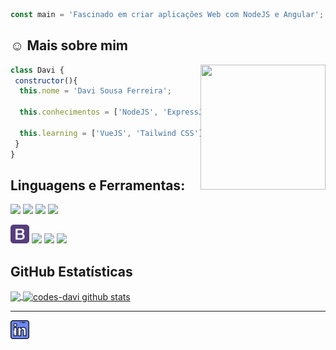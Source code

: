 ```javascript 
const main = 'Fascinado em criar aplicações Web com NodeJS e Angular';
  ```

## :relaxed: Mais sobre mim


<img align="right" width="200" height="200" src="https://c.tenor.com/5ry-200hErMAAAAd/hacker-hacker-man.gif" />

```javascript
class Davi {
 constructor(){
  this.nome = 'Davi Sousa Ferreira';
 
  this.conhecimentos = ['NodeJS', 'ExpressJS', 'Angular', 'MySQL', 'MongoDB'];//+
 
  this.learning = ['VueJS', 'Tailwind CSS'];
 }
}
```

## **Linguagens e Ferramentas:**  

<code><img height="30" src="https://img.shields.io/badge/Node.js-43853D?style=for-the-badge&logo=node.js&logoColor=white"></code>
<code><img height="30" src="https://img.shields.io/badge/Express.js-404D59?style=for-the-badge"></code>
<code><img height = "30" src = "https://img.shields.io/badge/Angular-DD0031?style=for-the-badge&logo=angular&logoColor=white"></code>
<code><img height="30" src="https://img.shields.io/badge/TypeScript-007ACC?style=for-the-badge&logo=typescript&logoColor=white"></code>

<code><img height = "30" src = "https://raw.githubusercontent.com/github/explore/80688e429a7d4ef2fca1e82350fe8e3517d3494d/topics/bootstrap/bootstrap.png"></code>
<code><img height="30" src="https://img.shields.io/badge/Java-ED8B00?style=for-the-badge&logo=java&logoColor=white"></code>
<code><img height="30" src="https://img.shields.io/badge/MySQL-00000F?style=for-the-badge&logo=mysql&logoColor=white"></code>
<code><img height="30" src="https://img.shields.io/badge/MongoDB-4EA94B?style=for-the-badge&logo=mongodb&logoColor=white"></code>



## **GitHub Estatísticas**

<a href="https://github.com/Gurupreet">
  <img align="center" src="https://github-readme-stats.vercel.app/api/top-langs/?username=codes-davi&theme=dracula&hide_langs_below=1" />
</a>

<a href="https://github.com/Gurupreet">
 <img align="center" src="https://github-readme-stats.vercel.app/api?username=codes-davi&show_icons=true&theme=dracula&line_height=27" alt="codes-davi github stats"/>
</a>

---------------------------------------------------------------------------------

<a href="https://www.linkedin.com/in/davi-sousa-59387118b/" target="_blank"><img height="30" src="https://raw.githubusercontent.com/AbhishekMaira10/AbhishekMaira10/master/linkedin.png?raw=true"></a>&nbsp;&nbsp;&nbsp;&nbsp;&nbsp;
